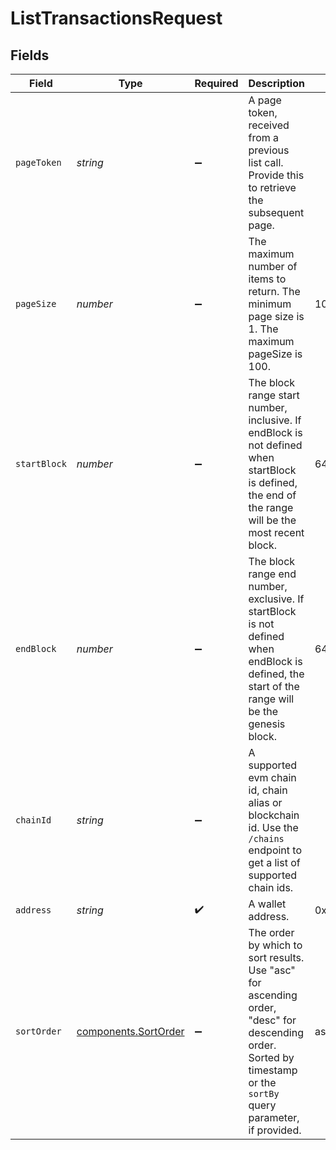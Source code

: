 # ListTransactionsRequest

## Fields

| Field          | Type                                                      | Required | Description                                                                                                                                                         | Example                                    |
| -------------- | --------------------------------------------------------- | -------- | ------------------------------------------------------------------------------------------------------------------------------------------------------------------- | ------------------------------------------ |
| `pageToken`  | *string*                                                | ➖       | A page token, received from a previous list call. Provide this to retrieve the subsequent page.                                                                     |                                            |
| `pageSize`   | *number*                                                | ➖       | The maximum number of items to return. The minimum page size is 1. The maximum pageSize is 100.                                                                     | 10                                         |
| `startBlock` | *number*                                                | ➖       | The block range start number, inclusive. If endBlock is not defined when startBlock is defined, the end of the range will be the most recent block.                 | 6479329                                    |
| `endBlock`   | *number*                                                | ➖       | The block range end number, exclusive. If startBlock is not defined when endBlock is defined, the start of the range will be the genesis block.                     | 6479330                                    |
| `chainId`    | *string*                                                | ➖       | A supported evm chain id, chain alias or blockchain id. Use the `/chains` endpoint to get a list of supported chain ids.                                          |                                            |
| `address`    | *string*                                                | ✔️     | A wallet address.                                                                                                                                                   | 0x71C7656EC7ab88b098defB751B7401B5f6d8976F |
| `sortOrder`  | [components.SortOrder](../../models/components/sortorder.md) | ➖       | The order by which to sort results. Use "asc" for ascending order, "desc" for descending order. Sorted by timestamp or the `sortBy` query parameter, if provided. | asc                                        |
